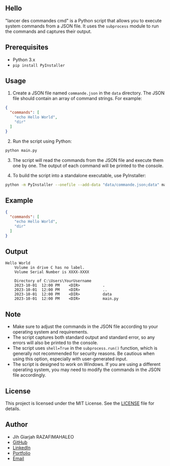 ## Hello
"lancer des commandes cmd" is a Python script that allows you to execute system commands from a JSON file. It uses the `subprocess` module to run the commands and captures their output.
## Prerequisites
- Python 3.x
- `pip install PyInstaller`
## Usage
1. Create a JSON file named `commande.json` in the `data` directory. The JSON file should contain an array of command strings. For example:
```json
{
  "commands": [
    "echo Hello World",
    "dir"
  ]
}
```
2. Run the script using Python:
```bash
python main.py
```
3. The script will read the commands from the JSON file and execute them one by one. The output of each command will be printed to the console.

4. To build the script into a standalone executable, use PyInstaller:
```bash
python -m PyInstaller --onefile --add-data "data/commande.json;data" main.py
```
## Example
```json
{
  "commands": [
    "echo Hello World",
    "dir"
  ]
}
```
## Output
```
Hello World
    Volume in drive C has no label.
    Volume Serial Number is XXXX-XXXX
    
    Directory of C:\Users\YourUsername  
    2023-10-01  12:00 PM    <DIR>          .
    2023-10-01  12:00 PM    <DIR>          ..
    2023-10-01  12:00 PM    <DIR>          data
    2023-10-01  12:00 PM    <DIR>          main.py
```
## Note
- Make sure to adjust the commands in the JSON file according to your operating system and requirements.
- The script captures both standard output and standard error, so any errors will also be printed to the console.
- The script uses `shell=True` in the `subprocess.run()` function, which is generally not recommended for security reasons. Be cautious when using this option, especially with user-generated input.
- The script is designed to work on Windows. If you are using a different operating system, you may need to modify the commands in the JSON file accordingly.

## License
This project is licensed under the MIT License. See the [LICENSE](LICENSE) file for details.

## Author
- Jih Giarjah RAZAFIMAHALEO
- [GitHub](https://github.com/JihGih)
- [LinkedIn](https://www.linkedin.com/in/jih-giarjah-razafimahaleo-233510310)
- [Portfolio](https://giarjah.vercel.app)
- [Email](mailto:giarjah@gmail.com)